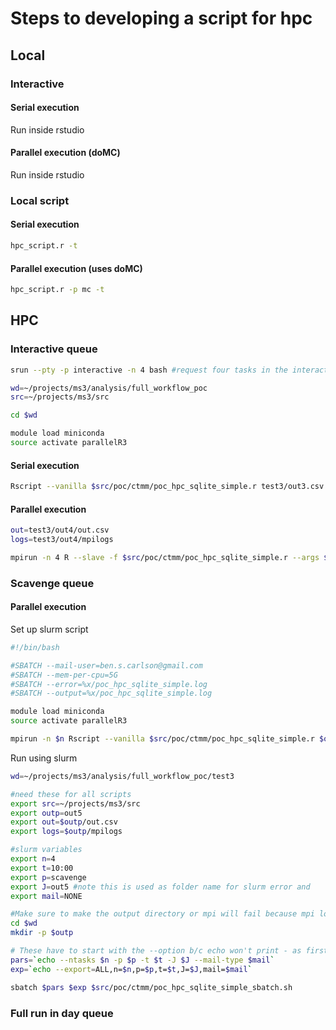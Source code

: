 # Steps to developing a script for hpc

## Local

### Interactive

#### Serial execution

Run inside rstudio

#### Parallel execution (doMC)

Run inside rstudio

### Local script

#### Serial execution

```bash
hpc_script.r -t
```

#### Parallel execution (uses doMC)

```bash
hpc_script.r -p mc -t
```

## HPC

### Interactive queue

```bash
srun --pty -p interactive -n 4 bash #request four tasks in the interactive queue

wd=~/projects/ms3/analysis/full_workflow_poc
src=~/projects/ms3/src

cd $wd

module load miniconda
source activate parallelR3
```

#### Serial execution

```bash
Rscript --vanilla $src/poc/ctmm/poc_hpc_sqlite_simple.r test3/out3.csv
```

#### Parallel execution

```bash
out=test3/out4/out.csv
logs=test3/out4/mpilogs

mpirun -n 4 R --slave -f $src/poc/ctmm/poc_hpc_sqlite_simple.r --args $out -p mpi -m $logs
```

### Scavenge queue

#### Parallel execution

Set up slurm script

```bash
#!/bin/bash

#SBATCH --mail-user=ben.s.carlson@gmail.com
#SBATCH --mem-per-cpu=5G
#SBATCH --error=%x/poc_hpc_sqlite_simple.log
#SBATCH --output=%x/poc_hpc_sqlite_simple.log

module load miniconda
source activate parallelR3

mpirun -n $n Rscript --vanilla $src/poc/ctmm/poc_hpc_sqlite_simple.r $out -p mpi -m $logs
```

Run using slurm

```bash
wd=~/projects/ms3/analysis/full_workflow_poc/test3

#need these for all scripts
export src=~/projects/ms3/src
export outp=out5
export out=$outp/out.csv
export logs=$outp/mpilogs

#slurm variables
export n=4
export t=10:00
export p=scavenge
export J=out5 #note this is used as folder name for slurm error and 
export mail=NONE

#Make sure to make the output directory or mpi will fail because mpi log files go here
cd $wd
mkdir -p $outp

# These have to start with the --option b/c echo won't print - as first character
pars=`echo --ntasks $n -p $p -t $t -J $J --mail-type $mail`
exp=`echo --export=ALL,n=$n,p=$p,t=$t,J=$J,mail=$mail`

sbatch $pars $exp $src/poc/ctmm/poc_hpc_sqlite_simple_sbatch.sh
```

### Full run in day queue
